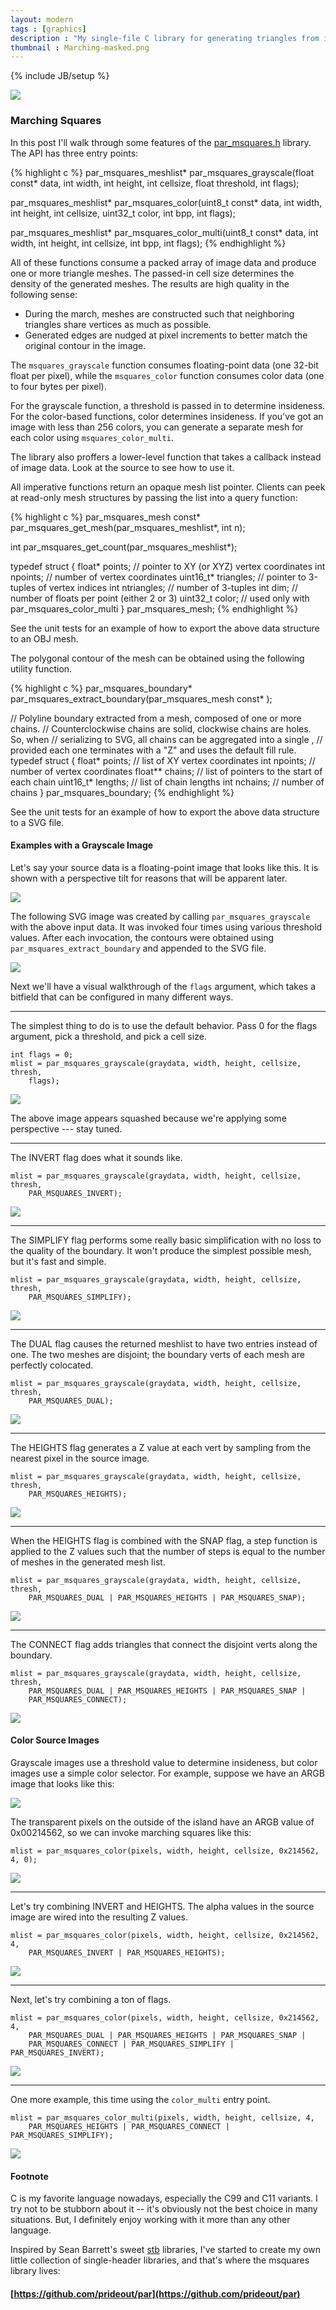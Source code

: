 ```yaml
---
layout: modern
tags : [graphics]
description : "My single-file C library for generating triangles from images."
thumbnail : Marching-masked.png
---
```

{% include JB/setup %}

<img src="{{ ASSET_PATH }}/figures/MarchingTriptych.png" class="nice-image hero-image">

### Marching Squares

In this post I'll walk through some features of the [par_msquares.h](https://github.com/prideout/par/blob/master/par_msquares.h) library.  The API has three entry points:

{% highlight c %}
par_msquares_meshlist* par_msquares_grayscale(float const* data, int width,
    int height, int cellsize, float threshold, int flags);

par_msquares_meshlist* par_msquares_color(uint8_t const* data, int width,
    int height, int cellsize, uint32_t color, int bpp, int flags);

par_msquares_meshlist* par_msquares_color_multi(uint8_t const* data, int width,
    int height, int cellsize, int bpp, int flags);
{% endhighlight %}

All of these functions consume a packed array of image data and produce one or more triangle meshes.  The passed-in cell size determines the density of the generated meshes.  The results are high quality in the following sense:

- During the march, meshes are constructed such that neighboring triangles share vertices as much as possible.
- Generated edges are nudged at pixel increments to better match the original contour in the image.

The `msquares_grayscale` function consumes floating-point data (one 32-bit float per pixel), while the `msquares_color` function consumes color data (one to four bytes per pixel).

For the grayscale function, a threshold is passed in to determine insideness.  For the color-based functions, color determines insideness.  If you've got an image with less than 256 colors, you can generate a separate mesh for each color using `msquares_color_multi`.

The library also proffers a lower-level function that takes a callback instead of image data.  Look at the source to see how to use it.

All imperative functions return an opaque mesh list pointer.  Clients can peek at read-only mesh structures by passing the list into a query function:

{% highlight c %}
par_msquares_mesh const* par_msquares_get_mesh(par_msquares_meshlist*, int n);

int par_msquares_get_count(par_msquares_meshlist*);

typedef struct {
    float* points;        // pointer to XY (or XYZ) vertex coordinates
    int npoints;          // number of vertex coordinates
    uint16_t* triangles;  // pointer to 3-tuples of vertex indices
    int ntriangles;       // number of 3-tuples
    int dim;              // number of floats per point (either 2 or 3)
    uint32_t color;       // used only with par_msquares_color_multi
} par_msquares_mesh;
{% endhighlight %}

See the unit tests for an example of how to export the above data structure to an OBJ mesh.

The polygonal contour of the mesh can be obtained using the following utility function.

{% highlight c %}
par_msquares_boundary* par_msquares_extract_boundary(par_msquares_mesh const* );

// Polyline boundary extracted from a mesh, composed of one or more chains.
// Counterclockwise chains are solid, clockwise chains are holes.  So, when
// serializing to SVG, all chains can be aggregated into a single <path>,
// provided each one terminates with a "Z" and uses the default fill rule.
typedef struct {
    float* points;        // list of XY vertex coordinates
    int npoints;          // number of vertex coordinates
    float** chains;       // list of pointers to the start of each chain
    uint16_t* lengths;    // list of chain lengths
    int nchains;          // number of chains
} par_msquares_boundary;
{% endhighlight %}

See the unit tests for an example of how to export the above data structure to a SVG file.

#### Examples with a Grayscale Image

Let's say your source data is a floating-point image that looks like this.  It is shown with a perspective tilt for reasons that will be apparent later.

<img src="{{ ASSET_PATH }}/figures/GRAY_SOURCE.png" class="figure">

The following SVG image was created by calling `par_msquares_grayscale` with the above input data.  It was invoked four times using various threshold values.  After each invocation, the contours were obtained using `par_msquares_extract_boundary` and appended to the SVG file.

<img src="{{ ASSET_PATH }}/figures/msquares_gray_dual.svg" class="figure">

Next we'll have a visual walkthrough of the `flags` argument, which takes a bitfield that can be configured in many different ways.

---

The simplest thing to do is to use the default behavior.  Pass 0 for the flags argument, pick a threshold, and pick a cell size.

    int flags = 0;
    mlist = par_msquares_grayscale(graydata, width, height, cellsize, thresh,
        flags);

<img src="{{ ASSET_PATH }}/figures/GRAY_DEFAULT.png" class="figure">

The above image appears squashed because we're applying some perspective --- stay tuned.

---

The INVERT flag does what it sounds like.

    mlist = par_msquares_grayscale(graydata, width, height, cellsize, thresh,
        PAR_MSQUARES_INVERT);

<img src="{{ ASSET_PATH }}/figures/GRAY_INVERT.png" class="figure">

---

The SIMPLIFY flag performs some really basic simplification with no loss to the quality of the boundary.  It won't produce the simplest possible mesh, but it's fast and simple.

    mlist = par_msquares_grayscale(graydata, width, height, cellsize, thresh,
        PAR_MSQUARES_SIMPLIFY);

<img src="{{ ASSET_PATH }}/figures/GRAY_SIMPLIFY.png" class="figure">

----

The DUAL flag causes the returned meshlist to have two entries instead of one.  The two meshes are disjoint; the boundary verts of each mesh are perfectly colocated.

    mlist = par_msquares_grayscale(graydata, width, height, cellsize, thresh,
        PAR_MSQUARES_DUAL);

<img src="{{ ASSET_PATH }}/figures/GRAY_DUAL.png" class="figure">

----

The HEIGHTS flag generates a Z value at each vert by sampling from the nearest pixel in the source image.

    mlist = par_msquares_grayscale(graydata, width, height, cellsize, thresh,
        PAR_MSQUARES_HEIGHTS);

<img src="{{ ASSET_PATH }}/figures/GRAY_HEIGHTS.png" class="figure">

---

When the HEIGHTS flag is combined with the SNAP flag, a step function is applied to the Z values such that the number of steps is equal to the number of meshes in the generated mesh list.

    mlist = par_msquares_grayscale(graydata, width, height, cellsize, thresh,
        PAR_MSQUARES_DUAL | PAR_MSQUARES_HEIGHTS | PAR_MSQUARES_SNAP);

<img src="{{ ASSET_PATH }}/figures/GRAY_DHS.png" class="figure">

---

The CONNECT flag adds triangles that connect the disjoint verts along the boundary.

    mlist = par_msquares_grayscale(graydata, width, height, cellsize, thresh,
        PAR_MSQUARES_DUAL | PAR_MSQUARES_HEIGHTS | PAR_MSQUARES_SNAP |
        PAR_MSQUARES_CONNECT);

<img src="{{ ASSET_PATH }}/figures/GRAY_DHSC.png" class="figure">

#### Color Source Images

Grayscale images use a threshold value to determine insideness, but color images use a simple color selector.  For example, suppose we have an ARGB image that looks like this:

<img src="{{ ASSET_PATH }}/figures/COLOR_SOURCE.png" class="figure">

The transparent pixels on the outside of the island have an ARGB value of 0x00214562, so we can invoke marching squares like this:

    mlist = par_msquares_color(pixels, width, height, cellsize, 0x214562, 4, 0);

<img src="{{ ASSET_PATH }}/figures/COLOR_DEFAULT.png" class="figure">

---

Let's try combining INVERT and HEIGHTS.  The alpha values in the source image are wired into the resulting Z values.

    mlist = par_msquares_color(pixels, width, height, cellsize, 0x214562, 4,
        PAR_MSQUARES_INVERT | PAR_MSQUARES_HEIGHTS);

<img src="{{ ASSET_PATH }}/figures/COLOR_IH.png" class="figure">

---

Next, let's try combining a ton of flags.

    mlist = par_msquares_color(pixels, width, height, cellsize, 0x214562, 4,
        PAR_MSQUARES_DUAL | PAR_MSQUARES_HEIGHTS | PAR_MSQUARES_SNAP |
        PAR_MSQUARES_CONNECT | PAR_MSQUARES_SIMPLIFY | PAR_MSQUARES_INVERT);

<img src="{{ ASSET_PATH }}/figures/COLOR_DHSCSI.png" class="figure">

---

One more example, this time using the `color_multi` entry point.

    mlist = par_msquares_color_multi(pixels, width, height, cellsize, 4,
        PAR_MSQUARES_HEIGHTS | PAR_MSQUARES_CONNECT | PAR_MSQUARES_SIMPLIFY);

<img src="{{ ASSET_PATH }}/figures/COLOR_MULTI.png" class="figure">

#### Footnote

C is my favorite language nowadays, especially the C99 and C11 variants.  I try not to be stubborn about it -- it's obviously not the best choice in many situations.  But, I definitely enjoy working with it more than any other language.

<!--C makes feel close to the hardware, as though I'm gardening by digging soil with my bare hands.  It brings me peace.-->

Inspired by Sean Barrett's sweet [stb](https://github.com/nothings/stb) libraries, I've started to create my own little collection of single-header libraries, and that's where the msquares library lives:

#### [https://github.com/prideout/par](https://github.com/prideout/par)
